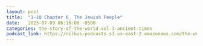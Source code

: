 ```yaml
---
layout: post
title:  "1-10 Chapter 6_ The Jewish People"
date:   2023-07-09 06:10:00 -0500
categories: the-story-of-the-world-vol-1-ancient-times
podcast_link: https://nilbus-podcasts.s3.us-east-2.amazonaws.com/the-well-trained-mind/The%20Story%20of%20the%20World%20Vol.%201%20Ancient%20Times/1-10%20Chapter%206_%20The%20Jewish%20People.mp3
---
```

